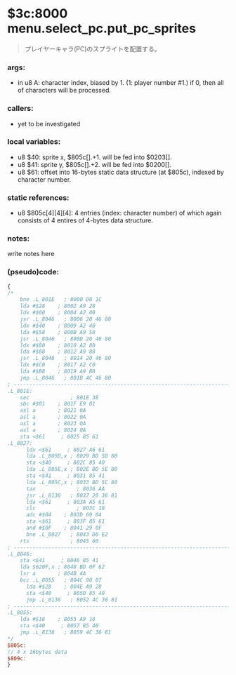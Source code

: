 ﻿# $3c:8000 menu.select_pc.put_pc_sprites
> プレイヤーキャラ(PC)のスプライトを配置する。

### args:
+	in u8 A: character index, biased by 1. (1: player number #1.)
	if 0, then all of characters will be processed.

### callers:
+	yet to be investigated

### local variables:
+	u8 $40: sprite x, $805c[].+1. will be fed into $0203[].
+	u8 $41: sprite y, $805c[].+2. will be fed into $0200[].
+	u8 $61: offset into 16-bytes static data structure (at $805c), indexed by character number.

### static references:
+	u8 $805c[4][4][4]: 4 entries (index: character number) of which again consists of 4 entires of 4-bytes data structure.

### notes:
write notes here

### (pseudo)code:
```js
{
/*
    bne .L_801E   ; 8000 D0 1C
    lda #$28    ; 8002 A9 28
    ldx #$00    ; 8004 A2 00
    jsr .L_8046   ; 8006 20 46 80
    ldx #$40    ; 8009 A2 40
    lda #$58    ; 800B A9 58
    jsr .L_8046   ; 800D 20 46 80
    ldx #$80    ; 8010 A2 80
    lda #$88    ; 8012 A9 88
    jsr .L_8046   ; 8014 20 46 80
    ldx #$C0    ; 8017 A2 C0
    lda #$B8    ; 8019 A9 B8
    jmp .L_8046   ; 801B 4C 46 80
; ----------------------------------------------------------------------------
.L_801E:
    sec             ; 801E 38
    sbc #$01    ; 801F E9 01
    asl a       ; 8021 0A
    asl a       ; 8022 0A
    asl a       ; 8023 0A
    asl a       ; 8024 0A
    sta <$61     ; 8025 85 61
.L_8027:
      ldx <$61     ; 8027 A6 61
      lda .L_805D,x ; 8029 BD 5D 80
      sta <$40     ; 802C 85 40
      lda .L_805E,x ; 802E BD 5E 80
      sta <$41     ; 8031 85 41
      lda .L_805C,x ; 8033 BD 5C 80
      tax             ; 8036 AA
      jsr .L_8136   ; 8037 20 36 81
      lda <$61     ; 803A A5 61
      clc             ; 803C 18
      adc #$04    ; 803D 69 04
      sta <$61     ; 803F 85 61
      and #$0F    ; 8041 29 0F
      bne .L_8027   ; 8043 D0 E2
    rts             ; 8045 60
; ----------------------------------------------------------------------------
.L_8046:
    sta <$41     ; 8046 85 41
    lda $620F,x ; 8048 BD 0F 62
    lsr a       ; 804B 4A
    bcc .L_8055   ; 804C 90 07
      lda #$28    ; 804E A9 28
      sta <$40     ; 8050 85 40
      jmp .L_8136   ; 8052 4C 36 81
; ----------------------------------------------------------------------------
.L_8055:
    lda #$18    ; 8055 A9 18
    sta <$40     ; 8057 85 40
    jmp .L_8136   ; 8059 4C 36 81
*/
$805c:
// 4 x 16bytes data
$809c:
}
```



